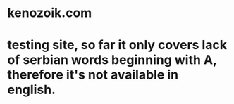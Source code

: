 # kenozoik.com
# testing site, so far it only covers lack of serbian words beginning with A, therefore it's not available in english.
